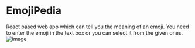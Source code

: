 # EmojiPedia
React based web app which can tell you the meaning of an emoji. You need to enter the emoji in the text box or you can select it from the given ones.
![image](https://user-images.githubusercontent.com/53525430/136087064-7ea8f0e8-2361-42f2-a0d7-403cb7656c00.png)

